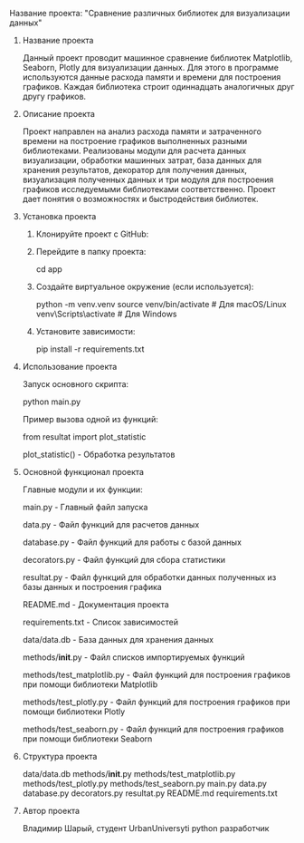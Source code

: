 Название проекта: "Сравнение различных библиотек для визуализации данных"

1. Название проекта

    Данный проект проводит машинное сравнение библиотек Matplotlib, Seaborn, Plotly для визуализации данных.
    Для этого в программе используются данные расхода памяти и времени для построения графиков.
    Каждая библиотека строит одиннадцать аналогичных друг другу графиков.

2. Описание проекта

    Проект направлен на анализ расхода памяти и затраченного времени на построение графиков выполненных разными библиотеками.
    Реализованы модули для расчета данных визуализации, обработки машинных затрат, база данных для хранения результатов, 
    декоратор для получения данных, визуализация полученных данных и три модуля для построения графиков исследуемыми библиотеками соответственно.
    Проект дает понятия о возможностях и быстродействия библиотек.

3. Установка проекта

   1. Клонируйте проект с GitHub:

   2. Перейдите в папку проекта:

       cd app

   3. Создайте виртуальное окружение (если используется):  

        python -m venv.venv
        source venv/bin/activate  # Для macOS/Linux
        venv\Scripts\activate  # Для Windows

   4. Установите зависимости:  

       pip install -r requirements.txt
    
4. Использование проекта  

    Запуск основного скрипта:
    
    python main.py
    
    Пример вызова одной из функций:  
    
    from resultat import plot_statistic
    
    plot_statistic() - Обработка результатов
    
5. Основной функционал проекта  

    Главные модули и их функции:
    
    main.py - Главный файл запуска
    
    data.py - Файл функций для расчетов данных
    
    database.py - Файл функций для работы с базой данных
    
    decorators.py - Файл функций для сбора статистики
    
    resultat.py - Файл функций для обработки данных полученных из базы данных и построения графика
    
    README.md - Документация проекта
    
    requirements.txt - Список зависимостей
    
    data/data.db - База данных для хранения данных
    
    methods/__init__.py - Файл списков импортируемых функций
    
    methods/test_matplotlib.py - Файл функций для построения графиков при помощи библиотеки Matplotlib
    
    methods/test_plotly.py - Файл функций для построения графиков при помощи библиотеки Plotly
    
    methods/test_seaborn.py - Файл функций для построения графиков при помощи библиотеки Seaborn
    
6. Структура проекта
    
    data/data.db
    methods/__init__.py
    methods/test_matplotlib.py
    methods/test_plotly.py
    methods/test_seaborn.py
    main.py
    data.py
    database.py
    decorators.py
    resultat.py
    README.md
    requirements.txt

7. Автор проекта
    
    Владимир Шарый,  студент UrbanUniversyti python разработчик